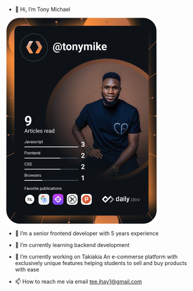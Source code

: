- 👋 Hi, I’m Tony Michael

<a href="https://app.daily.dev/tonymike"><img src="https://github.com/tonymike/tonymike/blob/master/devcard.svg" width="400" alt="Tony Micheal's Dev Card"/></a>

- 👀 I’m a senior frontend developer with 5 years experience

- 🌱 I’m currently learning backend development 

- 🔭 I’m currently working on Takiakia An e-commerse platform with exclusively unique features helping students to sell and buy products with ease

- 📫 How to reach me via email tee.jhay1@gmail.com

<!---
TonyMike/TonyMike is a ✨ special ✨ repository because its `README.md` (this file) appears on your GitHub profile.
You can click the Preview link to take a look at your changes.
--->
